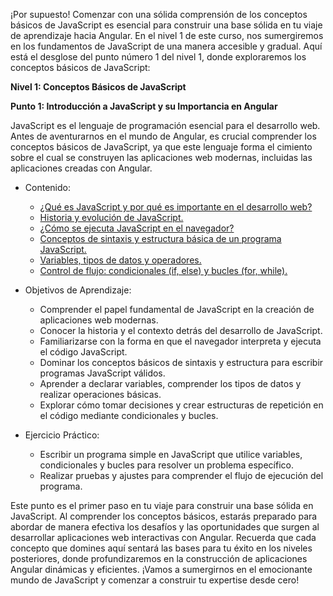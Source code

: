 ¡Por supuesto! Comenzar con una sólida comprensión de los conceptos básicos de JavaScript es esencial para construir una base sólida en tu viaje de aprendizaje hacia Angular. En el nivel 1 de este curso, nos sumergiremos en los fundamentos de JavaScript de una manera accesible y gradual. Aquí está el desglose del punto número 1 del nivel 1, donde exploraremos los conceptos básicos de JavaScript:

**Nivel 1: Conceptos Básicos de JavaScript**

**Punto 1: Introducción a JavaScript y su Importancia en Angular**

JavaScript es el lenguaje de programación esencial para el desarrollo web. Antes de aventurarnos en el mundo de Angular, es crucial comprender los conceptos básicos de JavaScript, ya que este lenguaje forma el cimiento sobre el cual se construyen las aplicaciones web modernas, incluidas las aplicaciones creadas con Angular. 

* Contenido:
  * [¿Qué es JavaScript y por qué es importante en el desarrollo web?](https://github.com/danielboggianosa/angular-ruta-aprendizaje/blob/main/nivel-01-fundamentos-de-javascript-y-typescript/01-conceptos-basico-de-javascript/01-que-es-javascript-y-su-importancia.md)
  * [Historia y evolución de JavaScript.](https://github.com/danielboggianosa/angular-ruta-aprendizaje/blob/main/nivel-01-fundamentos-de-javascript-y-typescript/01-conceptos-basico-de-javascript/02-historia-evolucion-de-javascript.md)
  * [¿Cómo se ejecuta JavaScript en el navegador?](https://github.com/danielboggianosa/angular-ruta-aprendizaje/blob/main/nivel-01-fundamentos-de-javascript-y-typescript/01-conceptos-basico-de-javascript/03-como-se-ejecuta-en-el-navegador.md)
  * [Conceptos de sintaxis y estructura básica de un programa JavaScript.](https://github.com/danielboggianosa/angular-ruta-aprendizaje/blob/main/nivel-01-fundamentos-de-javascript-y-typescript/01-conceptos-basico-de-javascript/04-conceptos-de-sintaxi-y-estructura-basica.md)
  * [Variables, tipos de datos y operadores.](https://github.com/danielboggianosa/angular-ruta-aprendizaje/blob/main/nivel-01-fundamentos-de-javascript-y-typescript/01-conceptos-basico-de-javascript/05-variables-tipos-de-datos-operadores.md)
  * [Control de flujo: condicionales (if, else) y bucles (for, while).](https://github.com/danielboggianosa/angular-ruta-aprendizaje/blob/main/nivel-01-fundamentos-de-javascript-y-typescript/01-conceptos-basico-de-javascript/06-control-de-flujo.md)

* Objetivos de Aprendizaje:
  * Comprender el papel fundamental de JavaScript en la creación de aplicaciones web modernas.
  * Conocer la historia y el contexto detrás del desarrollo de JavaScript.
  * Familiarizarse con la forma en que el navegador interpreta y ejecuta el código JavaScript.
  * Dominar los conceptos básicos de sintaxis y estructura para escribir programas JavaScript válidos.
  * Aprender a declarar variables, comprender los tipos de datos y realizar operaciones básicas.
  * Explorar cómo tomar decisiones y crear estructuras de repetición en el código mediante condicionales y bucles.

* Ejercicio Práctico:
  * Escribir un programa simple en JavaScript que utilice variables, condicionales y bucles para resolver un problema específico.
  * Realizar pruebas y ajustes para comprender el flujo de ejecución del programa.

Este punto es el primer paso en tu viaje para construir una base sólida en JavaScript. Al comprender los conceptos básicos, estarás preparado para abordar de manera efectiva los desafíos y las oportunidades que surgen al desarrollar aplicaciones web interactivas con Angular. Recuerda que cada concepto que domines aquí sentará las bases para tu éxito en los niveles posteriores, donde profundizaremos en la construcción de aplicaciones Angular dinámicas y eficientes. ¡Vamos a sumergirnos en el emocionante mundo de JavaScript y comenzar a construir tu expertise desde cero!